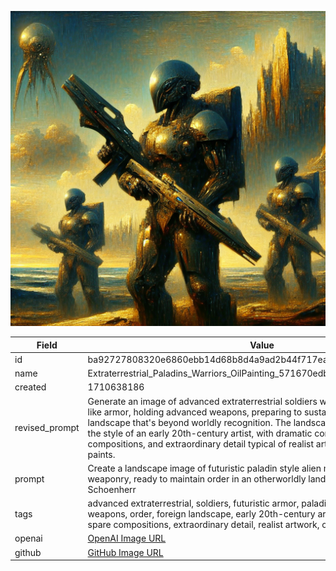 

![data.name](./Extraterrestrial_Paladins_Warriors_OilPainting_571670edb6.jpg)

| Field          | Value                                                                                                                     |
|----------------|---------------------------------------------------------------------------------------------------------------------------|
| id             | ba92727808320e6860ebb14d68b8d4a9ad2b44f717ea7811d03bc6cf19957e55                                                                                                             |
| name           | Extraterrestrial_Paladins_Warriors_OilPainting_571670edb6                                                                                                       |
| created        | 1710638186                                                                                                        |
| revised_prompt | Generate an image of advanced extraterrestrial soldiers wearing futuristic paladin-like armor, holding advanced weapons, preparing to sustain order within a foreign landscape that's beyond worldly recognition. The landscape painting should be in the style of an early 20th-century artist, with dramatic contrasts, spare compositions, and extraordinary detail typical of realist artwork, created using oil paints.                                                                                                |
| prompt         | Create a landscape image of futuristic paladin style alien military with advance weaponry, ready to maintain order in an otherworldly landscape in the style of John Schoenherr                                                                                                         |
| tags           | advanced extraterrestrial, soldiers, futuristic armor, paladin-like armor, advanced weapons, order, foreign landscape, early 20th-century artist, dramatic contrasts, spare compositions, extraordinary detail, realist artwork, oil paints                                                                                              |
| openai         | [OpenAI Image URL](https://oaidalleapiprodscus.blob.core.windows.net/private/org-TZj0gKpq3CiXdXNznVOkBYav/user-t5KW5S6yYiCS0u4yDWasqnEP/img-CZkQMFtMzp5C37O9GKmkzTKN.png?st=2024-03-17T00%3A16%3A26Z&se=2024-03-17T02%3A16%3A26Z&sp=r&sv=2021-08-06&sr=b&rscd=inline&rsct=image/png&skoid=6aaadede-4fb3-4698-a8f6-684d7786b067&sktid=a48cca56-e6da-484e-a814-9c849652bcb3&skt=2024-03-16T05%3A14%3A43Z&ske=2024-03-17T05%3A14%3A43Z&sks=b&skv=2021-08-06&sig=iwhu%2Bqy/kwkqHbKvaPV3m9P5MWbQG2iHqWkzYFW0o1M%3D)                                                                                |
| github         | [GitHub Image URL](https://github.com/Caneta-Silva/cyber-tomorrow/blob/main/images/Extraterrestrial_Paladins_Warriors_OilPainting_571670edb6/Extraterrestrial_Paladins_Warriors_OilPainting_571670edb6.jpg)                                                                                |
